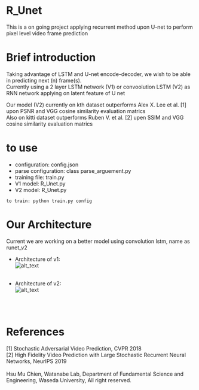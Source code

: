 # R_Unet
This is a on going project applying recurrent method upon U-net to perform pixel level video frame prediction </br>

# Brief introduction
Taking advantage of LSTM and U-net encode-decoder, we wish to be able in predicting next (n) frame(s). </br>
Currently using a 2 layer LSTM network (V1) or convoolution LSTM (V2) as RNN network applying on latent feature of U net </br>

Our model (V2) currently on kth dataset outperforms Alex X. Lee et al. [1] upon PSNR and VGG cosine similarity evaluation matrics </br>
Also on kitti dataset outperforms Ruben V. et al. [2] upen SSIM and VGG cosine similarity evaluation matrics </br>

# to use
* configuration: config.json </br>
* parse configuration: class parse_arguement.py </br>
* training file: train.py </br>
* V1 model: R_Unet.py </br>
* V2 model:  R_Unet.py </br>
```
to train: python train.py config 
```

# Our Architecture
Current we are working on a better model using convolution lstm, name as runet_v2 </br>
* Architecture of v1:</br>
![alt_text](https://github.com/vagr8/R_Unet/blob/master/runet_v1.jpg) </br> </br>

* Architecture of v2:</br>
![alt_text](https://github.com/vagr8/R_Unet/blob/master/runet_v2.png)
</br>
</br>

# References
[1] Stochastic Adversarial Video Prediction, CVPR 2018</br>
[2] High Fidelity Video Prediction with
Large Stochastic Recurrent Neural Networks, NeurIPS 2019</br>
</br>
Hsu Mu Chien, Watanabe Lab, Department of Fundamental Science and Engineering, Waseda University, All right reserved.
